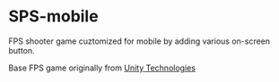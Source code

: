 # SPS-mobile
FPS shooter game cuztomized for mobile by adding various on-screen button.

Base FPS game originally from [Unity Technologies](https://assetstore.unity.com/packages/templates/fps-microgame-156015)
